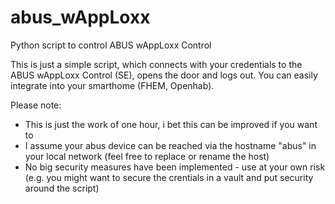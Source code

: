 # abus_wAppLoxx
Python script to control ABUS wAppLoxx Control

This is just a simple script, which connects with your credentials to the ABUS wAppLoxx Control (SE), opens the door and logs out. You can easily integrate into your smarthome (FHEM, Openhab).

Please note:

- This is just the work of one hour, i bet this can be improved if you want to
- I assume your abus device can be reached via the hostname "abus" in your local network (feel free to replace or rename the host)
- No big security measures have been implemented - use at your own risk (e.g. you might want to secure the crentials in a vault and put security around the script)
